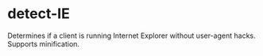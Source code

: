 # detect-IE

Determines if a client is running Internet Explorer without user-agent hacks. Supports minification.
